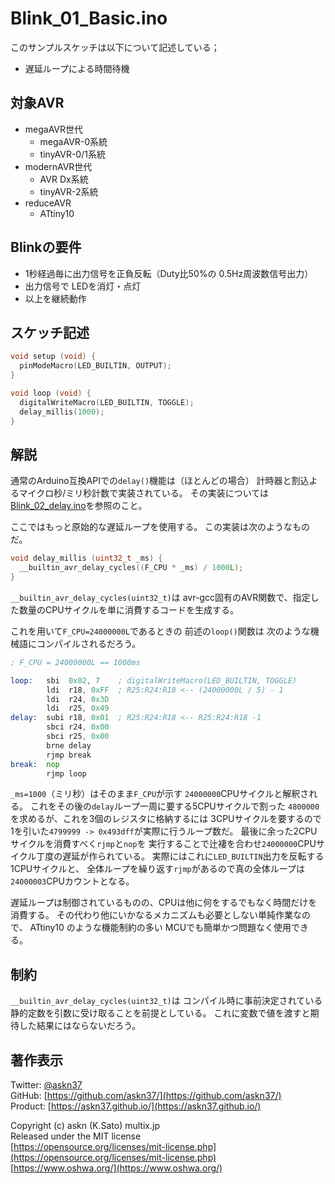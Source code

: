 # Blink_01_Basic.ino

このサンプルスケッチは以下について記述している；

- 遅延ループによる時間待機

## 対象AVR

- megaAVR世代
  - megaAVR-0系統
  - tinyAVR-0/1系統
- modernAVR世代
  - AVR Dx系統
  - tinyAVR-2系統
- reduceAVR
  - ATtiny10

## Blinkの要件

- 1秒経過毎に出力信号を正負反転（Duty比50%の 0.5Hz周波数信号出力）
- 出力信号で LEDを消灯・点灯
- 以上を継続動作

## スケッチ記述

```c
void setup (void) {
  pinModeMacro(LED_BUILTIN, OUTPUT);
}

void loop (void) {
  digitalWriteMacro(LED_BUILTIN, TOGGLE);
  delay_millis(1000);
}
```

## 解説

通常のArduino互換APIでの`delay()`機能は（ほとんどの場合）
計時器と割込よるマイクロ秒/ミリ秒計数で実装されている。
その実装については[Blink_02_delay.ino](../Blink_02_delay/)を参照のこと。

ここではもっと原始的な遅延ループを使用する。
この実装は次のようなものだ。

```c
void delay_millis (uint32_t _ms) {
  __builtin_avr_delay_cycles((F_CPU * _ms) / 1000L);
}
```

`__builtin_avr_delay_cycles(uint32_t)`は
avr-gcc固有のAVR関数で、指定した数量のCPUサイクルを単に消費するコードを生成する。

これを用いて`F_CPU=24000000L`であるときの
前述の`loop()`関数は
次のような機械語にコンパイルされるだろう。

```asm
; F_CPU = 24000000L == 1000ms

loop:   sbi  0x02, 7    ; digitalWriteMacro(LED_BUILTIN, TOGGLE)
        ldi  r18, 0xFF  ; R25:R24:R18 <-- (24000000L / 5) - 1
        ldi  r24, 0x3D
        ldi  r25, 0x49
delay:  subi r18, 0x01  ; R25:R24:R18 <-- R25:R24:R18 -1
        sbci r24, 0x00
        sbci r25, 0x00
        brne delay
        rjmp break
break:  nop
        rjmp loop
```

`_ms=1000`（ミリ秒）はそのまま`F_CPU`が示す
`24000000`CPUサイクルと解釈される。
これをその後の`delay`ループ一周に要する5CPUサイクルで割った
`4800000`を求めるが、これを3個のレジスタに格納するには
3CPUサイクルを要するので
1を引いた`4799999 -> 0x493dff`が実際に行うループ数だ。
最後に余った2CPUサイクルを消費すべく`rjmp`と`nop`を
実行することで辻褄を合わせ`24000000`CPUサイクル丁度の遅延が作られている。
実際にはこれに`LED_BUILTIN`出力を反転する1CPUサイクルと、
全体ループを繰り返す`rjmp`があるので真の全体ループは
`24000003`CPUカウントとなる。

遅延ループは制御されているものの、CPUは他に何をするでもなく時間だけを消費する。
その代わり他にいかなるメカニズムも必要としない単純作業なので、
ATtiny10 のような機能制約の多い MCUでも簡単かつ問題なく使用できる。

## 制約

`__builtin_avr_delay_cycles(uint32_t)`は
コンパイル時に事前決定されている静的定数を引数に受け取ることを前提としている。
これに変数で値を渡すと期待した結果にはならないだろう。

## 著作表示

Twitter: [@askn37](https://twitter.com/askn37) \
GitHub: [https://github.com/askn37/](https://github.com/askn37/) \
Product: [https://askn37.github.io/](https://askn37.github.io/)

Copyright (c) askn (K.Sato) multix.jp \
Released under the MIT license \
[https://opensource.org/licenses/mit-license.php](https://opensource.org/licenses/mit-license.php) \
[https://www.oshwa.org/](https://www.oshwa.org/)
